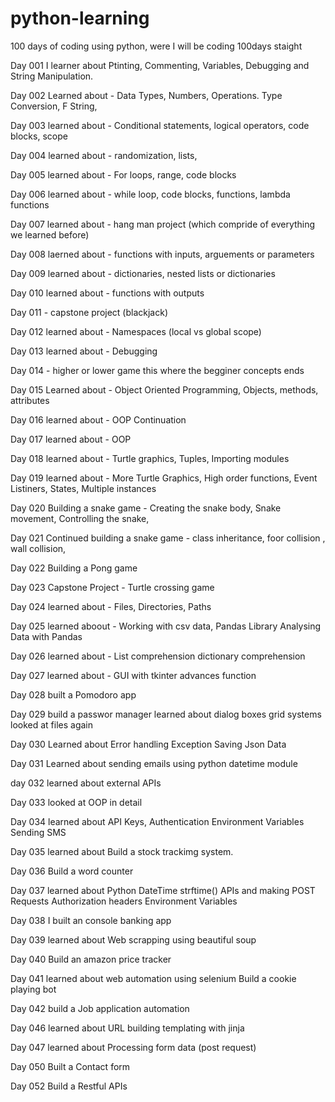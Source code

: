 # python-learning
100 days of coding using python, were I will be coding 100days staight

Day 001
I learner about 
    Ptinting, 
    Commenting, 
    Variables, 
    Debugging and 
    String Manipulation.


Day 002
Learned about -
    Data Types,
    Numbers,
    Operations.
    Type Conversion,
    F String,

Day 003
learned about - 
    Conditional statements,
    logical operators,
    code blocks,
    scope


Day 004 
learned about - 
    randomization,
    lists,

Day 005
learned about - 
    For loops,
    range,
    code blocks

Day 006
learned about - 
    while loop,
    code blocks,
    functions, 
    lambda functions

Day 007 
learned about -
    hang man project (which compride of everything we learned before)

Day 008
laerned about - 
    functions with inputs,
    arguements or parameters


Day 009
learned about - 
    dictionaries,
    nested lists or dictionaries

Day 010
learned about - 
    functions with outputs


Day  011 - capstone project (blackjack)

Day 012 
learned about - 
    Namespaces (local vs global scope)

Day 013 
learned about - 
    Debugging

Day 014  - higher or lower game 
    this where the begginer concepts ends

Day 015 
Learned about -
    Object Oriented Programming,
        Objects,
        methods,
        attributes

Day 016 
learned about - 
    OOP Continuation

Day 017 
learned about -
    OOP 

Day 018 
learned about - 
    Turtle graphics,
    Tuples,
    Importing modules


Day 019
learned about - 
    More Turtle Graphics,
    High order functions,
    Event Listiners,
    States,
    Multiple instances

Day 020 
Building a snake game - 
    Creating the snake body,
    Snake movement,
    Controlling the snake,



Day 021
Continued building a snake game - 
    class inheritance,
    foor collision ,
    wall collision,


Day 022
Building a Pong game

Day 023
Capstone Project - Turtle crossing game

Day 024 
learned about -
    Files,
    Directories,
    Paths


Day 025 
learned aboout - 
    Working with csv data,
    Pandas Library
    Analysing Data with Pandas

Day 026
learned about -
    List comprehension
    dictionary comprehension

Day 027 
learned about - 
    GUI with tkinter
    advances function 
    

Day 028
built a Pomodoro app

Day 029
build a passwor manager
    learned about 
        dialog boxes
        grid systems
        looked at files again


Day 030
Learned about 
    Error handling
    Exception
    Saving Json Data


Day 031
Learned about
    sending emails using python
    datetime module

day 032
learned about
    external APIs


Day 033 
looked at 
    OOP in detail


Day 034
learned about 
    API Keys,
    Authentication
    Environment Variables
    Sending SMS


Day 035 
learned about
    Build a stock trackimg system.


Day 036
Build  a word counter 

Day 037
learned about 
    Python DateTime strftime()
    APIs and making POST Requests
    Authorization headers
    Environment Variables


Day 038
I built an console banking app

Day 039
learned about 
    Web scrapping using beautiful soup

Day 040
Build an amazon price tracker 

Day 041 
learned about 
    web automation using selenium
    Build a cookie playing bot


Day 042
build a 
    Job application automation


Day 046
learned about
    URL building
    templating with jinja

Day 047 
learned about 
    Processing form data (post  request)

Day 050 
Built a 
    Contact form

Day 052
Build a 
    Restful APIs
    